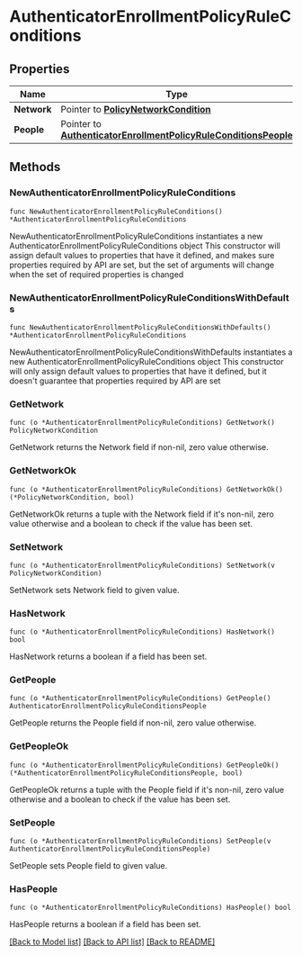 # AuthenticatorEnrollmentPolicyRuleConditions

## Properties

Name | Type | Description | Notes
------------ | ------------- | ------------- | -------------
**Network** | Pointer to [**PolicyNetworkCondition**](PolicyNetworkCondition.md) |  | [optional] 
**People** | Pointer to [**AuthenticatorEnrollmentPolicyRuleConditionsPeople**](AuthenticatorEnrollmentPolicyRuleConditionsPeople.md) |  | [optional] 

## Methods

### NewAuthenticatorEnrollmentPolicyRuleConditions

`func NewAuthenticatorEnrollmentPolicyRuleConditions() *AuthenticatorEnrollmentPolicyRuleConditions`

NewAuthenticatorEnrollmentPolicyRuleConditions instantiates a new AuthenticatorEnrollmentPolicyRuleConditions object
This constructor will assign default values to properties that have it defined,
and makes sure properties required by API are set, but the set of arguments
will change when the set of required properties is changed

### NewAuthenticatorEnrollmentPolicyRuleConditionsWithDefaults

`func NewAuthenticatorEnrollmentPolicyRuleConditionsWithDefaults() *AuthenticatorEnrollmentPolicyRuleConditions`

NewAuthenticatorEnrollmentPolicyRuleConditionsWithDefaults instantiates a new AuthenticatorEnrollmentPolicyRuleConditions object
This constructor will only assign default values to properties that have it defined,
but it doesn't guarantee that properties required by API are set

### GetNetwork

`func (o *AuthenticatorEnrollmentPolicyRuleConditions) GetNetwork() PolicyNetworkCondition`

GetNetwork returns the Network field if non-nil, zero value otherwise.

### GetNetworkOk

`func (o *AuthenticatorEnrollmentPolicyRuleConditions) GetNetworkOk() (*PolicyNetworkCondition, bool)`

GetNetworkOk returns a tuple with the Network field if it's non-nil, zero value otherwise
and a boolean to check if the value has been set.

### SetNetwork

`func (o *AuthenticatorEnrollmentPolicyRuleConditions) SetNetwork(v PolicyNetworkCondition)`

SetNetwork sets Network field to given value.

### HasNetwork

`func (o *AuthenticatorEnrollmentPolicyRuleConditions) HasNetwork() bool`

HasNetwork returns a boolean if a field has been set.

### GetPeople

`func (o *AuthenticatorEnrollmentPolicyRuleConditions) GetPeople() AuthenticatorEnrollmentPolicyRuleConditionsPeople`

GetPeople returns the People field if non-nil, zero value otherwise.

### GetPeopleOk

`func (o *AuthenticatorEnrollmentPolicyRuleConditions) GetPeopleOk() (*AuthenticatorEnrollmentPolicyRuleConditionsPeople, bool)`

GetPeopleOk returns a tuple with the People field if it's non-nil, zero value otherwise
and a boolean to check if the value has been set.

### SetPeople

`func (o *AuthenticatorEnrollmentPolicyRuleConditions) SetPeople(v AuthenticatorEnrollmentPolicyRuleConditionsPeople)`

SetPeople sets People field to given value.

### HasPeople

`func (o *AuthenticatorEnrollmentPolicyRuleConditions) HasPeople() bool`

HasPeople returns a boolean if a field has been set.


[[Back to Model list]](../README.md#documentation-for-models) [[Back to API list]](../README.md#documentation-for-api-endpoints) [[Back to README]](../README.md)


